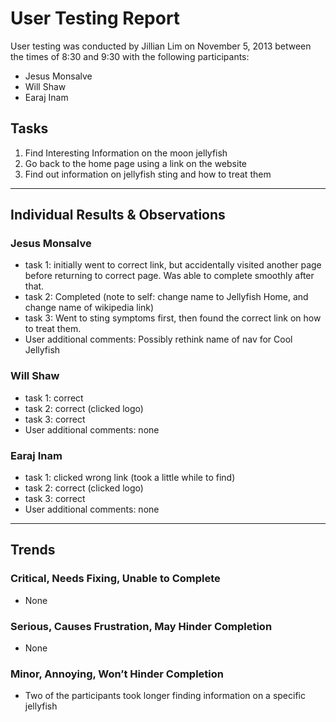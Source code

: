 # User Testing Report

User testing was conducted by Jillian Lim on November 5, 2013 between the times of 8:30 and 9:30 with the following participants:

- Jesus Monsalve
- Will Shaw
- Earaj Inam

## Tasks

1. Find Interesting Information on the moon jellyfish
2. Go back to the home page using a link on the website
3. Find out information on jellyfish sting and how to treat them

---

## Individual Results & Observations

### Jesus Monsalve

- task 1: initially went to correct link, but accidentally visited another page before returning to correct page. Was able to complete smoothly after that.
- task 2: Completed (note to self: change name to Jellyfish Home, and change name of wikipedia link)
- task 3: Went to sting symptoms first, then found the correct link on how to treat them.
- User additional comments: Possibly rethink name of nav for Cool Jellyfish

### Will Shaw

- task 1: correct
- task 2: correct (clicked logo)
- task 3: correct
- User additional comments: none

### Earaj Inam

- task 1: clicked wrong link (took a little while to find)
- task 2: correct (clicked logo)
- task 3: correct
- User additional comments: none

---

## Trends

### Critical, Needs Fixing, Unable to Complete

- None

### Serious, Causes Frustration, May Hinder Completion

- None

### Minor, Annoying, Won’t Hinder Completion

- Two of the participants took longer finding information on a specific jellyfish